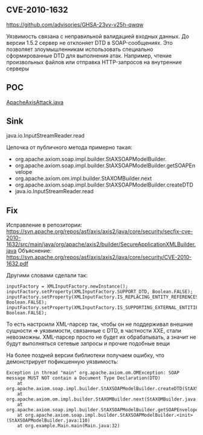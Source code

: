 ## CVE-2010-1632

https://github.com/advisories/GHSA-23vv-v25h-qwqw

Уязвимость связана с неправильной валидацией входных данных. До версии 1.5.2 сервер не отклоняет DTD в SOAP-сообщениях.
Это позволяет злоумышленникам использовать специально сформированные DTD для выполнения атак. Например, чтение
произвольных файлов или отправка HTTP-запросов на внутренние серверы

## POC

[ApacheAxisAttack.java](../src/main/java/org/example/ApacheAxisAttack.java)

## Sink

java.io.InputStreamReader.read

Цепочка от публичного метода примерно такая:

- org.apache.axiom.soap.impl.builder.StAXSOAPModelBuilder.<init>
- org.apache.axiom.soap.impl.builder.StAXSOAPModelBuilder.getSOAPEnvelope
- org.apache.axiom.om.impl.builder.StAXOMBuilder.next
- org.apache.axiom.soap.impl.builder.StAXSOAPModelBuilder.createDTD
- java.io.InputStreamReader.read

## Fix

Исправление в
репозитории: https://svn.apache.org/repos/asf/axis/axis2/java/core/security/secfix-cve-2010-1632/src/main/java/org/apache/axis2/builder/SecureApplicationXMLBuilder.java
Объяснение: https://svn.apache.org/repos/asf/axis/axis2/java/core/security/CVE-2010-1632.pdf

Другими словами сделали так:

```
inputFactory = XMLInputFactory.newInstance();
inputFactory.setProperty(XMLInputFactory.SUPPORT_DTD, Boolean.FALSE); 
inputFactory.setProperty(XMLInputFactory.IS_REPLACING_ENTITY_REFERENCES, Boolean.FALSE);
inputFactory.setProperty(XMLInputFactory.IS_SUPPORTING_EXTERNAL_ENTITIES, Boolean.FALSE);
```

То есть настроили XML-парсер так, чтобы он не поддерживал внешние сущности => уязвимости, связанные с DTD, в частности
XXE, стали невозможны. XML-парсер просто не будет их обрабатывать, а значит не будут выполняться сетевые запросы и
прочие подобные вещи

На более поздней версии библиотеки получаем ошибку, что демонстрирует пофикшенную уязвимость:

```
Exception in thread "main" org.apache.axiom.om.OMException: SOAP message MUST NOT contain a Document Type Declaration(DTD)
	at org.apache.axiom.soap.impl.builder.StAXSOAPModelBuilder.createDTD(StAXSOAPModelBuilder.java:423)
	at org.apache.axiom.om.impl.builder.StAXOMBuilder.next(StAXOMBuilder.java:244)
	at org.apache.axiom.soap.impl.builder.StAXSOAPModelBuilder.getSOAPEnvelope(StAXSOAPModelBuilder.java:161)
	at org.apache.axiom.soap.impl.builder.StAXSOAPModelBuilder.<init>(StAXSOAPModelBuilder.java:110)
	at org.example.Main.main(Main.java:32)
```
